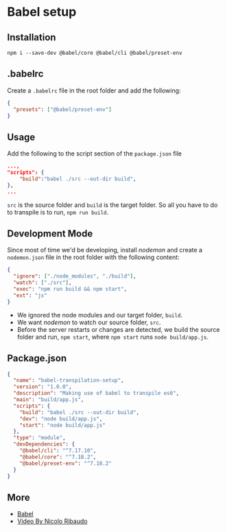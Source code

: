 # Babel setup

## Installation

`npm i --save-dev @babel/core @babel/cli @babel/preset-env`

## .babelrc

Create a `.babelrc` file in the root folder and add the following:

```json
{
  "presets": ["@babel/preset-env"]
}
```

## Usage

Add the following to the script section of the `package.json` file

```json
...,
"scripts": {
    "build":"babel ./src --out-dir build",
},
...
```

`src` is the source folder and `build` is the target folder. So all you have to do to transpile is to run, `npm run build`.

## Development Mode

Since most of time we'd be developing, install _nodemon_ and create a `nodemon.json` file in the root folder with the following content:

```json
{
  "ignore": ["./node_modules", "./build"],
  "watch": ["./src"],
  "exec": "npm run build && npm start",
  "ext": "js"
}
```

- We ignored the node modules and our target folder, `build`.
- We want _nodemon_ to watch our source folder, `src`.
- Before the server restarts or changes are detected, we build the source folder and run, `npm start`, where `npm start` runs `node build/app.js`.

## Package.json

```json
{
  "name": "babel-transpilation-setup",
  "version": "1.0.0",
  "description": "Making use of babel to transpile es6",
  "main": "build/app.js",
  "scripts": {
    "build": "babel ./src --out-dir build",
    "dev": "node build/app.js",
    "start": "node build/app.js"
  },
  "type": "module",
  "devDependencies": {
    "@babel/cli": "^7.17.10",
    "@babel/core": "^7.18.2",
    "@babel/preset-env": "^7.18.2"
  }
}
```

## More

- [Babel][babel]
- [Video By Nicolo Ribaudo][video]

#

[babel]: https://babeljs.io/setup
[video]: https://youtu.be/UeVq_U5obnE
